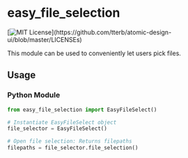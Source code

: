 # easy_file_selection
[![MIT License](https://img.shields.io/apm/l/atomic-design-ui.svg?)](https://github.com/tterb/atomic-design-ui/blob/master/LICENSEs)

This module can be used to conveniently let users pick files.
## Usage
### Python Module
```python
from easy_file_selection import EasyFileSelect()

# Instantiate EasyFileSelect object
file_selector = EasyFileSelect()

# Open file selection: Returns filepaths
filepaths = file_selector.file_selection()

```
